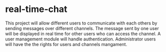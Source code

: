 # real-time-chat
This project will allow different users to communicate with each others by sending messages over different channels. The message sent by one user will be displayed in real time for other users who can access the channel. A user management module will handle authentication. Administrator users will have the the rights for users and channels mangament.
